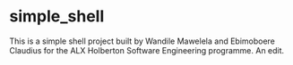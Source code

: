 # simple_shell
This is a simple shell project built by Wandile Mawelela and Ebimoboere Claudius for the ALX Holberton Software Engineering programme.
An edit.
